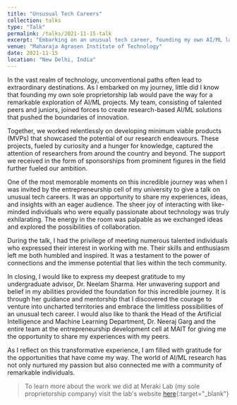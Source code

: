 ```yaml
---
title: "Unsusual Tech Careers"
collection: talks
type: "Talk"
permalink: /talks/2021-11-15-talk
excerpt: "Embarking on an unusual tech career, founding my own AI/ML lab led to captivating research, inspiring collaborations, and an unforgettable opportunity to share my journey with like-minded individuals."
venue: "Maharaja Agrasen Institute of Technology"
date: 2021-11-15
location: "New Delhi, India"
---
```


In the vast realm of technology, unconventional paths often lead to extraordinary destinations. As I embarked on my journey, little did I know that founding my own sole proprietorship lab would pave the way for a remarkable exploration of AI/ML projects. My team, consisting of talented peers and juniors, joined forces to create research-based AI/ML solutions that pushed the boundaries of innovation.

Together, we worked relentlessly on developing minimum viable products (MVPs) that showcased the potential of our research endeavours. These projects, fueled by curiosity and a hunger for knowledge, captured the attention of researchers from around the country and beyond. The support we received in the form of sponsorships from prominent figures in the field further fueled our ambition.

One of the most memorable moments on this incredible journey was when I was invited by the entrepreneurship cell of my university to give a talk on unusual tech careers. It was an opportunity to share my experiences, ideas, and insights with an eager audience. The sheer joy of interacting with like-minded individuals who were equally passionate about technology was truly exhilarating. The energy in the room was palpable as we exchanged ideas and explored the possibilities of collaboration.

During the talk, I had the privilege of meeting numerous talented individuals who expressed their interest in working with me. Their skills and enthusiasm left me both humbled and inspired. It was a testament to the power of connections and the immense potential that lies within the tech community.

In closing, I would like to express my deepest gratitude to my undergraduate advisor, Dr. Neelam Sharma. Her unwavering support and belief in my abilities provided the foundation for this incredible journey. It is through her guidance and mentorship that I discovered the courage to venture into uncharted territories and embrace the limitless possibilities of an unusual tech career. I would also like to thank the Head of the Artificial Intelligence and Machine Learning Department, Dr. Neeraj Garg and the entire team at the entrepreneurship development cell at MAIT for giving me the opportunity to share my experiences with my peers.

As I reflect on this transformative experience, I am filled with gratitude for the opportunities that have come my way. The world of AI/ML research has not only nurtured my passion but also connected me with a community of remarkable individuals. 

> To learn more about the work we did at Meraki Lab (my sole proprietorship company) visit the lab's website [here](https://merakilab.co.in/){:target="_blank"}
